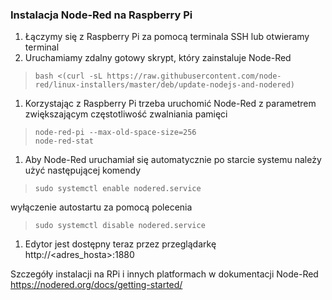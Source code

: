 ### Instalacja Node-Red na Raspberry Pi

1. Łączymy się z Raspberry Pi za pomocą terminala SSH lub otwieramy terminal
2. Uruchamiamy zdalny gotowy skrypt, który zainstaluje Node-Red

> ```
> bash <(curl -sL https://raw.githubusercontent.com/node-red/linux-installers/master/deb/update-nodejs-and-nodered)
> ```

1. Korzystając z Raspberry Pi trzeba uruchomić Node-Red z parametrem zwiększającym częstotliwość zwalniania pamięci

> ```
> node-red-pi --max-old-space-size=256
> node-red-stat
> ```

1. Aby Node-Red uruchamiał się automatycznie po starcie systemu należy użyć następującej komendy

> ```
> sudo systemctl enable nodered.service
> ```

wyłączenie autostartu za pomocą polecenia

> ```
> sudo systemctl disable nodered.service
> ```

1. Edytor jest dostępny teraz przez przeglądarkę http://<adres_hosta>:1880

Szczegóły instalacji na RPi i innych platformach w dokumentacji Node-Red https://nodered.org/docs/getting-started/
